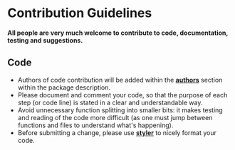 # Contribution Guidelines
**All people are very much welcome to contribute to code, documentation, testing and suggestions.**



## Code
- Authors of code contribution will be added within the [**authors**](https://github.com/neuropsychology/psycho.R/blob/master/DESCRIPTION) section within the package description.
- Please document and comment your code, so that the purpose of each step (or code line) is stated in a clear and understandable way.
- Avoid unnecessary function splitting into smaller bits: it makes testing and reading of the code more difficult (as one must jump between functions and files to understand what's happening).
- Before submitting a change, please use [**styler**](https://github.com/r-lib/styler) to nicely format your code.